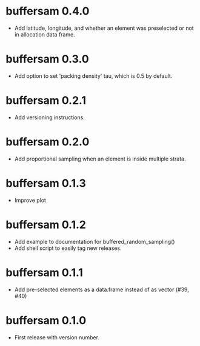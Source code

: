 # buffersam 0.4.0
* Add latitude, longitude, and whether an element was preselected or not in allocation data frame.

# buffersam 0.3.0
* Add option to set 'packing density' tau, which is 0.5 by default.

# buffersam 0.2.1
* Add versioning instructions.

# buffersam 0.2.0
* Add proportional sampling when an element is inside multiple strata.

# buffersam 0.1.3
* Improve plot

# buffersam 0.1.2
* Add example to documentation for buffered_random_sampling()
* Add shell script to easily tag new releases. 

# buffersam 0.1.1

* Add pre-selected elements as a data.frame instead of as vector (#39, #40)

# buffersam 0.1.0

* First release with version number.
